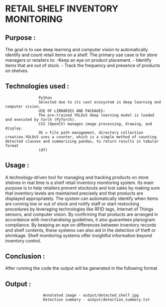 # RETAIL SHELF INVENTORY MONITORING

## Purpose : 
The goal is to use deep learning and computer vision to automatically identify and count retail items on a shelf.
          The primary use case is for store managers or retailers to:
               -Keep an eye on product placement.
               - Identify items that are out of stock. 
               - Track the frequency and presence of products on shelves.
## Technologies used :
                   Python
                   Selected due to its vast ecosystem in deep learning and computer vision.
                   USE OF LIBRARIES AND PACKAGES:
                   The pre-trained YOLOv5 deep learning model is loaded and executed by torch (PyTorch). 
                   CV2 (OpenCV) manages image processing, drawing, and display.
                   OS = File path management, directory collection creation.YOLOv5 uses a counter, which is a simple method of counting detected classes and summarizing pandas, to return results in tabular format 
                   (df)
 ## Usage :
 A technology-driven tool for managing and tracking products on store shelves in real time is a shelf retail inventory monitoring system. Its main purpose is to help retailers prevent stockouts and lost 
         sales by making sure that inventory levels are maintained precisely and that products are displayed appropriately. The system can automatically identify when items are running low or out of stock and 
         notify staff or start restocking procedures by leveraging technologies like RFID tags, Internet of Things sensors, and computer vision. By confirming that products are arranged in accordance with 
         merchandising guidelines, it also guarantees planogram compliance. By keeping an eye on differences between inventory records and shelf contents, these systems can also aid in the detection of theft or 
         shrinkage. Shelf monitoring systems offer insightful information beyond inventory control.
## Conclusion :
After running the code the output will be generated in the following format
## Output :
                     Annotated image - output/detected_shelf.jpg
                     Detection summary - output/detection_summary.txt


        
